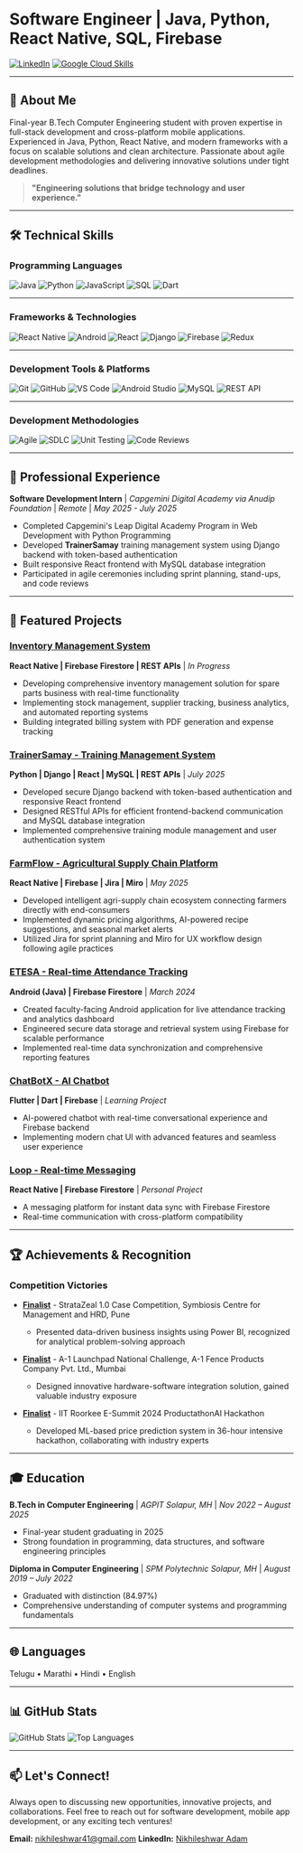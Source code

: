 # Software Engineer | Java, Python, React Native, SQL, Firebase

[![LinkedIn](https://img.shields.io/badge/LinkedIn-Nikhileshwar%20Adam-blue?style=for-the-badge&logo=linkedin&logoColor=white)](https://www.linkedin.com/in/nikhileshwar-adam/)
[![Google Cloud Skills](https://img.shields.io/badge/Google%20Cloud-Skills-yellow?style=for-the-badge&logo=googlecloud&logoColor=white)](https://www.cloudskillsboost.google/public_profiles/79a13a9b-031c-4e9e-bc2b-93ec856a3b3f)

---

## 📜 About Me
Final-year B.Tech Computer Engineering student with proven expertise in full-stack development and cross-platform mobile applications. Experienced in Java, Python, React Native, and modern frameworks with a focus on scalable solutions and clean architecture. Passionate about agile development methodologies and delivering innovative solutions under tight deadlines.

> **"Engineering solutions that bridge technology and user experience."**

---

## 🛠️ Technical Skills

### Programming Languages
![Java](https://img.shields.io/badge/Java-ED8B00?style=for-the-badge&logo=java&logoColor=white)
![Python](https://img.shields.io/badge/Python-3776AB?style=for-the-badge&logo=python&logoColor=white)
![JavaScript](https://img.shields.io/badge/JavaScript-F7DF1E?style=for-the-badge&logo=javascript&logoColor=black)
![SQL](https://img.shields.io/badge/SQL-4479A1?style=for-the-badge&logo=mysql&logoColor=white)
![Dart](https://img.shields.io/badge/Dart-0175C2?style=for-the-badge&logo=dart&logoColor=white)

---

### Frameworks & Technologies
![React Native](https://img.shields.io/badge/React_Native-20232A?style=for-the-badge&logo=react&logoColor=61DAFB)
![Android](https://img.shields.io/badge/Android-3DDC84?style=for-the-badge&logo=android&logoColor=white)
![React](https://img.shields.io/badge/React-20232A?style=for-the-badge&logo=react&logoColor=61DAFB)
![Django](https://img.shields.io/badge/Django-092E20?style=for-the-badge&logo=django&logoColor=white)
![Firebase](https://img.shields.io/badge/Firebase-FFCA28?style=for-the-badge&logo=firebase&logoColor=black)
![Redux](https://img.shields.io/badge/Redux-593D88?style=for-the-badge&logo=redux&logoColor=white)

---

### Development Tools & Platforms
![Git](https://img.shields.io/badge/Git-F05032?style=for-the-badge&logo=git&logoColor=white)
![GitHub](https://img.shields.io/badge/GitHub-100000?style=for-the-badge&logo=github&logoColor=white)
![VS Code](https://img.shields.io/badge/VS_Code-007ACC?style=for-the-badge&logo=visual-studio-code&logoColor=white)
![Android Studio](https://img.shields.io/badge/Android_Studio-3DDC84?style=for-the-badge&logo=android-studio&logoColor=white)
![MySQL](https://img.shields.io/badge/MySQL-4479A1?style=for-the-badge&logo=mysql&logoColor=white)
![REST API](https://img.shields.io/badge/REST_API-FF6C37?style=for-the-badge&logo=postman&logoColor=white)

---

### Development Methodologies
![Agile](https://img.shields.io/badge/Agile-2496ED?style=for-the-badge&logo=agile&logoColor=white)
![SDLC](https://img.shields.io/badge/SDLC-FF6B6B?style=for-the-badge&logo=process&logoColor=white)
![Unit Testing](https://img.shields.io/badge/Unit_Testing-4CAF50?style=for-the-badge&logo=testing&logoColor=white)
![Code Reviews](https://img.shields.io/badge/Code_Reviews-9C27B0?style=for-the-badge&logo=github&logoColor=white)

---

## 💼 Professional Experience

**Software Development Intern** | *Capgemini Digital Academy via Anudip Foundation* | *Remote* | *May 2025 - July 2025*
- Completed Capgemini's Leap Digital Academy Program in Web Development with Python Programming
- Developed **TrainerSamay** training management system using Django backend with token-based authentication
- Built responsive React frontend with MySQL database integration
- Participated in agile ceremonies including sprint planning, stand-ups, and code reviews

---

## 🔧 Featured Projects

### [Inventory Management System](https://github.com/IJNikhil/inventory-management) 
**React Native | Firebase Firestore | REST APIs** | *In Progress*
- Developing comprehensive inventory management solution for spare parts business with real-time functionality
- Implementing stock management, supplier tracking, business analytics, and automated reporting systems
- Building integrated billing system with PDF generation and expense tracking

### [TrainerSamay - Training Management System](https://github.com/IJNikhil/TrainerSamay)
**Python | Django | React | MySQL | REST APIs** | *July 2025*
- Developed secure Django backend with token-based authentication and responsive React frontend
- Designed RESTful APIs for efficient frontend-backend communication and MySQL database integration
- Implemented comprehensive training module management and user authentication system

### [FarmFlow - Agricultural Supply Chain Platform](https://github.com/IJNikhil/FarmFlow)
**React Native | Firebase | Jira | Miro** | *May 2025*
- Developed intelligent agri-supply chain ecosystem connecting farmers directly with end-consumers
- Implemented dynamic pricing algorithms, AI-powered recipe suggestions, and seasonal market alerts
- Utilized Jira for sprint planning and Miro for UX workflow design following agile practices

### [ETESA - Real-time Attendance Tracking](https://github.com/IJNikhil/ETESA)
**Android (Java) | Firebase Firestore** | *March 2024*
- Created faculty-facing Android application for live attendance tracking and analytics dashboard
- Engineered secure data storage and retrieval system using Firebase for scalable performance
- Implemented real-time data synchronization and comprehensive reporting features

### [ChatBotX - AI Chatbot](https://github.com/IJNikhil/fluttergemini)
**Flutter | Dart | Firebase** | *Learning Project*
- AI-powered chatbot with real-time conversational experience and Firebase backend
- Implementing modern chat UI with advanced features and seamless user experience

### [Loop - Real-time Messaging](https://github.com/IJNikhil/Loop)
**React Native | Firebase Firestore** | *Personal Project*
- A messaging platform for instant data sync with Firebase Firestore
- Real-time communication with cross-platform compatibility

---

## 🏆 Achievements & Recognition

### Competition Victories
- **[Finalist](https://www.linkedin.com/posts/nikhileshwar-adam_stratazeal-competition-powerbi-activity-7002153192764289024-FJzJ)** - StrataZeal 1.0 Case Competition, Symbiosis Centre for Management and HRD, Pune
  - Presented data-driven business insights using Power BI, recognized for analytical problem-solving approach

- **[Finalist](https://www.linkedin.com/posts/nikhileshwar-adam_a1-launchpad-national-challenge-activity-7002539516851733504-WY2Y)** - A-1 Launchpad National Challenge, A-1 Fence Products Company Pvt. Ltd., Mumbai
  - Designed innovative hardware-software integration solution, gained valuable industry exposure

- **[Finalist](https://www.linkedin.com/posts/nikhileshwar-adam_iitroorkee-esummit-hackathon-activity-7002839294847234048-XmNk)** - IIT Roorkee E-Summit 2024 ProductathonAI Hackathon
  - Developed ML-based price prediction system in 36-hour intensive hackathon, collaborating with industry experts

---

## 🎓 Education

**B.Tech in Computer Engineering** | *AGPIT Solapur, MH* | *Nov 2022 – August 2025*
- Final-year student graduating in 2025
- Strong foundation in programming, data structures, and software engineering principles

**Diploma in Computer Engineering** | *SPM Polytechnic Solapur, MH* | *August 2019 – July 2022*
- Graduated with distinction (84.97%)
- Comprehensive understanding of computer systems and programming fundamentals

---

## 🌐 Languages
Telugu • Marathi • Hindi • English

---

## 📊 GitHub Stats
![GitHub Stats](https://github-readme-stats.vercel.app/api?username=IJNikhil&show_icons=true&theme=radical)
![Top Languages](https://github-readme-stats.vercel.app/api/top-langs/?username=IJNikhil&layout=compact&theme=radical)

---

## 📫 Let's Connect!
Always open to discussing new opportunities, innovative projects, and collaborations. Feel free to reach out for software development, mobile app development, or any exciting tech ventures!

**Email:** nikhileshwar41@gmail.com
**LinkedIn:** [Nikhileshwar Adam](https://www.linkedin.com/in/nikhileshwar-adam/)
